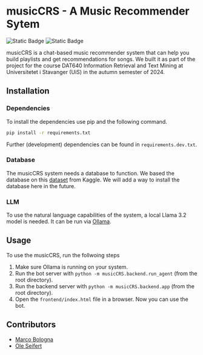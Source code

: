# musicCRS - A Music Recommender Sytem

![Static Badge](https://img.shields.io/badge/code_style-black-black)
![Static Badge](https://img.shields.io/badge/python-3.9-blue)

musicCRS is a chat-based music recommender system that can help you build playlists and get recommendations for songs.
We built it as part of the project for the course DAT640 Information Retrieval and Text Mining at Universitetet i Stavanger (UiS) in the autumn semester of 2024.

## Installation

### Dependencies

To install the dependencies use pip and the following command.

```bash
pip install -r requirements.txt
```

Further (development) dependencies can be found in `requirements.dev.txt`.

### Database

The musicCRS system needs a database to function.
We based the database on this [dataset](https://www.kaggle.com/datasets/tonygordonjr/spotify-dataset-2023?select=spotify_data_12_20_2023.csv) from Kaggle.
We will add a way to install the database here in the future.

### LLM

To use the natural language capabilities of the system, a local Llama 3.2 model is needed.
It can be run via [Ollama](https://ollama.com/).

## Usage

To use the musicCRS, run the follwoing steps

  1. Make sure Ollama is running on your system.
  2. Run the bot server with `python -m musicCRS.backend.run_agent` (from the root directory).
  3. Run the backend server with `python -m musicCRS.backend.app` (from the root directory).
  4. Open the `frontend/index.html` file in a browser. Now you can use the bot.

## Contributors

  * [Marco Bologna](https://github.com/MarcoBolo001)
  * [Ole Seifert](https://github.com/OleSeifert)
